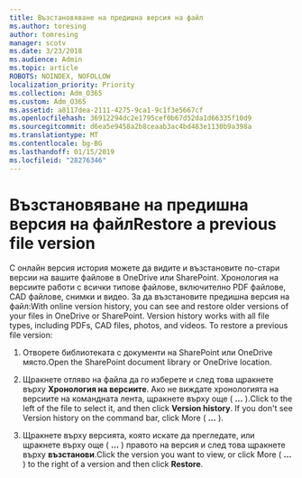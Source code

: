 ```yaml
---
title: Възстановяване на предишна версия на файл
ms.author: toresing
author: tomresing
manager: scotv
ms.date: 3/23/2018
ms.audience: Admin
ms.topic: article
ROBOTS: NOINDEX, NOFOLLOW
localization_priority: Priority
ms.collection: Adm_O365
ms.custom: Adm_O365
ms.assetid: a8117dea-2111-4275-9ca1-9c1f3e5667cf
ms.openlocfilehash: 36912294dc2e1795cef0b67d52da1d66335f10d9
ms.sourcegitcommit: d6ea5e9458a2b8ceaab3ac4bd483e1130b9a398a
ms.translationtype: MT
ms.contentlocale: bg-BG
ms.lasthandoff: 01/15/2019
ms.locfileid: "28276346"
---
```

# <a name="restore-a-previous-file-version"></a><span data-ttu-id="ae49f-102">Възстановяване на предишна версия на файл</span><span class="sxs-lookup"><span data-stu-id="ae49f-102">Restore a previous file version</span></span>

<span data-ttu-id="ae49f-p101">С онлайн версия история можете да видите и възстановите по-стари версии на вашите файлове в OneDrive или SharePoint. Хронология на версиите работи с всички типове файлове, включително PDF файлове, CAD файлове, снимки и видео. За да възстановите предишна версия на файл:</span><span class="sxs-lookup"><span data-stu-id="ae49f-p101">With online version history, you can see and restore older versions of your files in OneDrive or SharePoint. Version history works with all file types, including PDFs, CAD files, photos, and videos. To restore a previous file version:</span></span>
  
1. <span data-ttu-id="ae49f-106">Отворете библиотеката с документи на SharePoint или OneDrive място.</span><span class="sxs-lookup"><span data-stu-id="ae49f-106">Open the SharePoint document library or OneDrive location.</span></span>
    
2. <span data-ttu-id="ae49f-p102">Щракнете отляво на файла да го изберете и след това щракнете върху **Хронология на версиите**. Ако не виждате хронологията на версиите на командната лента, щракнете върху още ( **...** ).</span><span class="sxs-lookup"><span data-stu-id="ae49f-p102">Click to the left of the file to select it, and then click **Version history**. If you don't see Version history on the command bar, click More ( **...** ).</span></span> 
    
3. <span data-ttu-id="ae49f-109">Щракнете върху версията, която искате да прегледате, или щракнете върху още ( **...** ) правото на версия и след това щракнете върху **възстанови**.</span><span class="sxs-lookup"><span data-stu-id="ae49f-109">Click the version you want to view, or click More ( **...** ) to the right of a version and then click **Restore**.</span></span>
    

